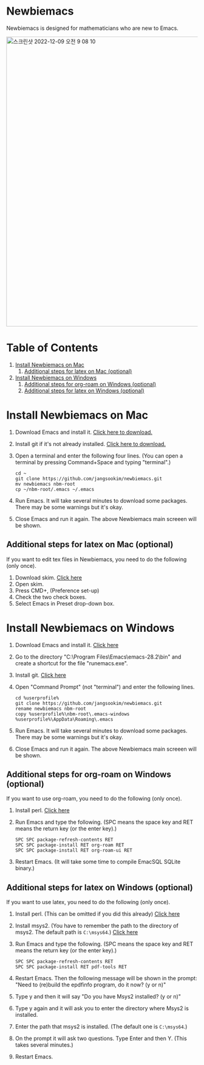 # Newbiemacs

Newbiemacs is designed for mathematicians who are new to Emacs.

<img width="761" alt="스크린샷 2022-12-09 오전 9 08 10" src="https://user-images.githubusercontent.com/24665391/206592642-764fc8db-ae97-4b63-a6c9-0cee7e21ca15.png">


# Table of Contents

1.  [Install Newbiemacs on Mac](#orgd216df7)
    1.  [Additional steps for latex on Mac (optional)](#org7fddf1f)
2.  [Install Newbiemacs on Windows](#org60bb9e3)
    1.  [Additional steps for org-roam on Windows (optional)](#org5dd5877)
    2.  [Additional steps for latex on Windows (optional)](#org42de561)


<a id="orgd216df7"></a>

# Install Newbiemacs on Mac

1.  Download Emacs and install it. [Click here to download.](https://emacsformacosx.com/emacs-builds/Emacs-28.2-universal.dmg)
2.  Install git if it's not already installed. [Click here to download.](https://git-scm.com/book/en/v2/Getting-Started-Installing-Git)
3.  Open a terminal and enter the following four lines. (You can open a
    terminal by pressing Command+Space and typing "terminal".)
    
        cd ~
        git clone https://github.com/jangsookim/newbiemacs.git
        mv newbiemacs nbm-root
        cp ~/nbm-root/.emacs ~/.emacs
4.  Run Emacs. It will take several minutes to download some
    packages. There may be some warnings but it's okay.
5.  Close Emacs and run it again. The above Newbiemacs main screeen will be shown.


<a id="org7fddf1f"></a>

## Additional steps for latex on Mac (optional)

If you want to edit tex files in Newbiemacs, you need to do the following (only once).

1.  Download skim. [Click here](https://skim-app.sourceforge.io/)
2.  Open skim.
3.  Press CMD+, (Preference set-up)
4.  Check the two check boxes.
5.  Select Emacs in Preset drop-down box.


<a id="org60bb9e3"></a>

# Install Newbiemacs on Windows

1.  Download Emacs and install it. [Click here](http://ftp.gnu.org/gnu/emacs/windows/emacs-28/emacs-28.2-installer.exe)
2.  Go to the directory "C:\Program Files\Emacs\emacs-28.2\bin" and create a shortcut for the file "runemacs.exe".
3.  Install git. [Click here](https://git-scm.com/download/win)
4.  Open "Command Prompt" (not "terminal") and enter the following
    lines.
    
        cd %userprofile%
        git clone https://github.com/jangsookim/newbiemacs.git
        rename newbiemacs nbm-root
        copy %userprofile%\nbm-root\.emacs-windows %userprofile%\AppData\Roaming\.emacs
5.  Run Emacs. It will take several minutes to download some
    packages. There may be some warnings but it's okay.
6.  Close Emacs and run it again. The above Newbiemacs main screeen will be shown.


<a id="org5dd5877"></a>

## Additional steps for org-roam on Windows (optional)

If you want to use org-roam, you need to do the following (only once). 

1.  Install perl. [Click here](https://strawberryperl.com/)
2.  Run Emacs and type the following. (SPC means the space key and RET means the return key (or the enter key).)
    
        SPC SPC package-refresh-contents RET
        SPC SPC package-install RET org-roam RET
        SPC SPC package-install RET org-roam-ui RET
3.  Restart Emacs. (It will take some time to compile EmacSQL SQLite binary.)


<a id="org42de561"></a>

## Additional steps for latex on Windows (optional)

If you want to use latex, you need to do the following (only once). 

1.  Install perl. (This can be omitted if you did this already) [Click here](https://strawberryperl.com/)
2.  Install msys2. (You have to remember the path to the directory of msys2. The default path is `C:\msys64`.) [Click here](https://www.msys2.org/)
3.  Run Emacs and type the following. (SPC means the space key and RET means the return key (or the enter key).)
    
        SPC SPC package-refresh-contents RET
        SPC SPC package-install RET pdf-tools RET
4.  Restart Emacs. Then the following message will be shown in the
    prompt: "Need to (re)build the epdfinfo program, do it now? (y or
    n)"
5.  Type y and then it will say "Do you have Msys2 installed? (y or n)"
6.  Type y again and it will ask you to enter the directory where Msys2 is installed.
7.  Enter the path that msys2 is installed. (The default one is `C:\msys64`.)
8.  On the prompt it will ask two questions. Type Enter and then Y. (This takes several minutes.)
9.  Restart Emacs.


